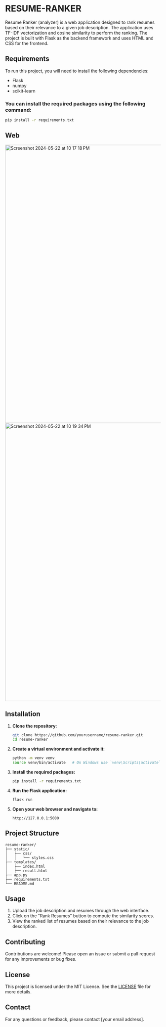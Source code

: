 # RESUME-RANKER
Resume Ranker (analyzer) is a web application designed to rank resumes based on their relevance to a given job description. The application uses TF-IDF vectorization and cosine similarity to perform the ranking. The project is built with Flask as the backend framework and uses HTML and CSS for the frontend.
## Requirements
To run this project, you will need to install the following dependencies:
- Flask
- numpy
- scikit-learn
### You can install the required packages using the following command:
```bash
pip install -r requirements.txt
```
## Web
<img width="900" alt="Screenshot 2024-05-22 at 10 17 18 PM" src="https://github.com/Manusd04/RESUME-RANKER-/assets/92382837/40e46081-06c6-40b8-bf9b-eb7a370f651f">
<img width="900" alt="Screenshot 2024-05-22 at 10 19 34 PM" src="https://github.com/Manusd04/RESUME-RANKER-/assets/92382837/2a721514-3354-4fb0-a972-96aeb16328db">


## Installation

1. **Clone the repository:**

    ```bash
    git clone https://github.com/yourusername/resume-ranker.git
    cd resume-ranker
    ```

2. **Create a virtual environment and activate it:**

    ```bash
    python -m venv venv
    source venv/bin/activate   # On Windows use `venv\Scripts\activate`
    ```

3. **Install the required packages:**

    ```bash
    pip install -r requirements.txt
    ```

4. **Run the Flask application:**

    ```bash
    flask run
    ```

5. **Open your web browser and navigate to:**

    ```
    http://127.0.0.1:5000
    ```

## Project Structure

```
resume-ranker/
├── static/
│   ├── css/
│   │   └── styles.css
├── templates/
│   ├── index.html
│   ├── result.html
├── app.py
├── requirements.txt
└── README.md
```

## Usage

1. Upload the job description and resumes through the web interface.
2. Click on the "Rank Resumes" button to compute the similarity scores.
3. View the ranked list of resumes based on their relevance to the job description.

## Contributing

Contributions are welcome! Please open an issue or submit a pull request for any improvements or bug fixes.

## License

This project is licensed under the MIT License. See the [LICENSE](LICENSE) file for more details.

## Contact

For any questions or feedback, please contact [your email address].

